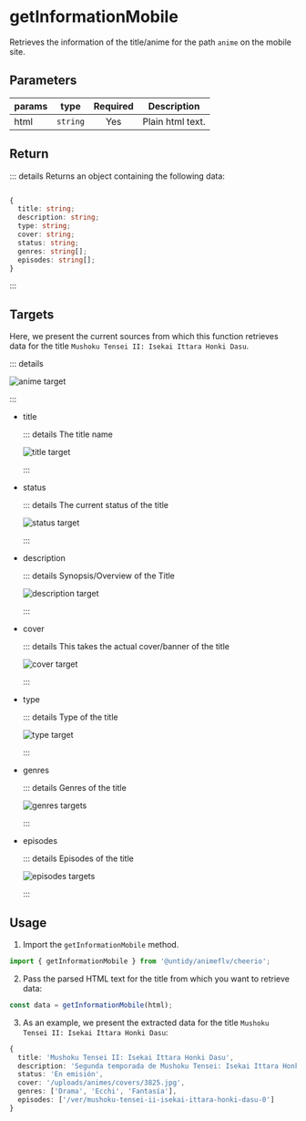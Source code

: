 # getInformationMobile

Retrieves the information of the title/anime for the path `anime` on the mobile site.

## Parameters

| params |   type   | Required | Description      |
| ------ | :------: | :------: | ---------------- |
| html   | `string` |   Yes    | Plain html text. |

## Return

::: details Returns an object containing the following data:

```typescript

{
  title: string;
  description: string;
  type: string;
  cover: string;
  status: string;
  genres: string[];
  episodes: string[];
}


```

:::

## Targets

Here, we present the current sources from which this function retrieves data for the title
`Mushoku Tensei II: Isekai Ittara Honki Dasu`.

::: details

![anime target](/afgim/target.png)

:::

- title

  ::: details The title name

  ![title target](/afgim/title.png)

  :::

- status

  ::: details The current status of the title

  ![status target](/afgim/status.png)

  :::

- description

  ::: details Synopsis/Overview of the Title

  ![description target](/afgim/description.png)

  :::

- cover

  ::: details This takes the actual cover/banner of the title

  ![cover target](/afgim/cover.png)

  :::

- type

  ::: details Type of the title

  ![type target](/afgim/type.png)

  :::

- genres

  ::: details Genres of the title

  ![genres targets](/afgim/genres.png)

  :::

- episodes

  ::: details Episodes of the title

  ![episodes targets](/afgim/episodes.png)

  :::

## Usage

1. Import the `getInformationMobile` method.

```typescript
import { getInformationMobile } from '@untidy/animeflv/cheerio';
```

2. Pass the parsed HTML text for the title from which you want to retrieve data:

```typescript
const data = getInformationMobile(html);
```

3. As an example, we present the extracted data for the title
   `Mushoku Tensei II: Isekai Ittara Honki Dasu`:

```typescript
{
  title: 'Mushoku Tensei II: Isekai Ittara Honki Dasu',
  description: 'Segunda temporada de Mushoku Tensei: Isekai Ittara Honki Dasu',
  status: 'En emisión',
  cover: '/uploads/animes/covers/3825.jpg',
  genres: ['Drama', 'Ecchi', 'Fantasía'],
  episodes: ['/ver/mushoku-tensei-ii-isekai-ittara-honki-dasu-0']
}
```
